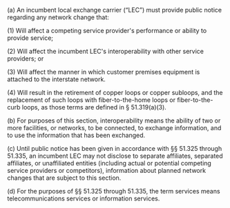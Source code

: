 (a) An incumbent local exchange carrier (“LEC”) must provide public notice regarding any network change that:

(1) Will affect a competing service provider's performance or ability to provide service;

(2) Will affect the incumbent LEC's interoperability with other service providers; or

(3) Will affect the manner in which customer premises equipment is attached to the interstate network.

(4) Will result in the retirement of copper loops or copper subloops, and the replacement of such loops with fiber-to-the-home loops or fiber-to-the-curb loops, as those terms are defined in § 51.319(a)(3).

(b) For purposes of this section, interoperability means the ability of two or more facilities, or networks, to be connected, to exchange information, and to use the information that has been exchanged.

(c) Until public notice has been given in accordance with §§ 51.325 through 51.335, an incumbent LEC may not disclose to separate affiliates, separated affiliates, or unaffiliated entities (including actual or potential competing service providers or competitors), information about planned network changes that are subject to this section.

(d) For the purposes of §§ 51.325 through 51.335, the term services means telecommunications services or information services.

